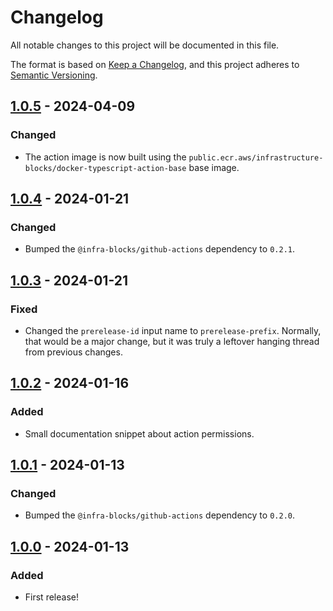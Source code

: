 # Changelog

All notable changes to this project will be documented in this file.

The format is based on [Keep a Changelog](https://keepachangelog.com/en/1.1.0/),
and this project adheres to [Semantic Versioning](https://semver.org/spec/v2.0.0.html).

## [1.0.5] - 2024-04-09

### Changed

- The action image is now built using the `public.ecr.aws/infrastructure-blocks/docker-typescript-action-base`
  base image.

## [1.0.4] - 2024-01-21

### Changed

- Bumped the `@infra-blocks/github-actions` dependency to `0.2.1`.

## [1.0.3] - 2024-01-21

### Fixed

- Changed the `prerelease-id` input name to `prerelease-prefix`. Normally, that would be a major change,
but it was truly a leftover hanging thread from previous changes.

## [1.0.2] - 2024-01-16

### Added

- Small documentation snippet about action permissions.

## [1.0.1] - 2024-01-13

### Changed

- Bumped the `@infra-blocks/github-actions` dependency to `0.2.0`.

## [1.0.0] - 2024-01-13

### Added

- First release!

[1.0.5]: https://github.com/infrastructure-blocks/semver-increment-action/compare/v1.0.4...v1.0.5
[1.0.4]: https://github.com/infrastructure-blocks/semver-increment-action/compare/v1.0.3...v1.0.4
[1.0.3]: https://github.com/infrastructure-blocks/semver-increment-action/compare/v1.0.2...v1.0.3
[1.0.2]: https://github.com/infrastructure-blocks/semver-increment-action/compare/v1.0.1...v1.0.2
[1.0.1]: https://github.com/infrastructure-blocks/semver-increment-action/compare/v1.0.0...v1.0.1
[1.0.0]: https://github.com/infrastructure-blocks/semver-increment-action/releases/tag/v1.0.0
